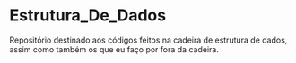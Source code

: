 # Estrutura_De_Dados
Repositório destinado aos códigos feitos na cadeira de estrutura de dados, assim como também os que eu faço por fora da cadeira.
